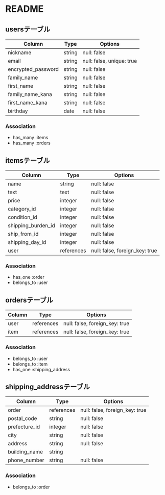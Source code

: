 # README

## usersテーブル

|Column            |Type  |Options                   |
|------------------|------|--------------------------|
|nickname          |string|null: false               |
|email             |string|null: false, unique: true|
|encrypted_password|string|null: false               |
|family_name       |string|null: false               |
|first_name        |string|null: false               |
|family_name_kana  |string|null: false               |
|first_name_kana   |string|null: false               |
|birthday          |date  |null: false               |

### Association
- has_many :items
- has_many :orders


## itemsテーブル

|Column            |Type      |Options                       |
|------------------|----------|------------------------------|
|name              |string    |null: false                   |
|text              |text      |null: false                   |
|price             |integer   |null: false                   |
|category_id       |integer   |null: false                   |
|condition_id      |integer   |null: false                   |
|shipping_burden_id|integer   |null: false                   |
|ship_from_id      |integer   |null: false                   |
|shipping_day_id   |integer   |null: false                   |
|user              |references|null: false, foreign_key: true|

### Association
- has_one :order
- belongs_to :user

## ordersテーブル

|Column |Type      |Options                       |
|-------|----------|------------------------------|
|user   |references|null: false, foreign_key: true|
|item   |references|null: false, foreign_key: true|

### Association

- belongs_to :user
- belongs_to :item
- has_one :shipping_address


## shipping_addressテーブル

|Column       |Type      |Options                       |
|-------------|----------|------------------------------|
|order        |references|null: false, foreign_key: true|
|postal_code  |string    |null: false                   |
|prefecture_id|integer   |null: false                   |
|city         |string    |null: false                   |
|address      |string    |null: false                   |
|building_name|string    |                              |
|phone_number |string    |null: false                   |

### Association

- belongs_to :order